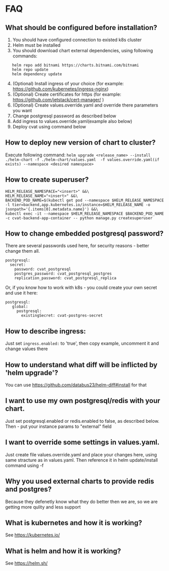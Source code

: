 # FAQ
## What should be configured before installation?
1. You should have configured connection to existed k8s cluster
2. Helm must be installed
3. You should download chart external dependencies, using following commands:
```
   helm repo add bitnami https://charts.bitnami.com/bitnami
   helm repo update
   helm dependency update
```
4. (Optional) Install ingress of your choice (for example: https://github.com/kubernetes/ingress-nginx)
5. (Optional) Create certificates for https  (for example: https://github.com/jetstack/cert-manager/ )
6. (Optional) Create values.override.yaml and override there parameters you want
7. Change postgresql password as described below
8. Add ingress to values.override.yaml(example also below)
7. Deploy cvat using command below
## How to deploy new version of chart to cluster?
Execute following command:
```helm upgrade <release_name> --install ./helm-chart -f ./helm-chart/values.yaml  -f values.override.yaml(if exists) --namespace <desired namespace>```
## How to create superuser?
```
HELM_RELEASE_NAMESPACE="<insert>" &&\
HELM_RELEASE_NAME="<insert>" &&\
BACKEND_POD_NAME=$(kubectl get pod --namespace $HELM_RELEASE_NAMESPACE -l tier=backend,app.kubernetes.io/instance=$HELM_RELEASE_NAME -o jsonpath='{.items[0].metadata.name}') &&\
kubectl exec -it --namespace $HELM_RELEASE_NAMESPACE $BACKEND_POD_NAME -c cvat-backend-app-container -- python manage.py createsuperuser
```
## How to change embedded postgresql password?
There are several passwords used here, for security reasons - better change them all.
```
postgresql:
  secret:
    password: cvat_postgresql
    postgres_password: cvat_postgresql_postgres
    replication_password: cvat_postgresql_replica
```
Or, if you know how to work with k8s - you could create your own secret and use it here:
```
postgresql:
   global:
     postgresql:
       existingSecret: cvat-postgres-secret
```
## How to describe ingress:
  Just set `ingress.enabled:` to 'true', then copy example, uncomment it and change values there
## How to understand what diff will be inflicted by 'helm upgrade'?
You can use https://github.com/databus23/helm-diff#install for that
## I want to use my own postgresql/redis with your chart.
Just set postgresql.enabled or redis.enabled to false, as described below.
Then - put your instance params to "external" field
## I want to override some settings in values.yaml.
Just create file values.override.yaml and place your changes here, using same stracture as in values.yaml.
Then reference it in helm update/install command using -f
## Why you used external charts to provide redis and postgres?
Because they defenetly know what they do better then we are, so we are getting more qulity and less support
## What is kubernetes and how it is working?
See https://kubernetes.io/
## What is helm and how it is working?
See https://helm.sh/
